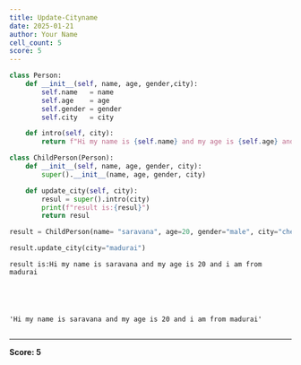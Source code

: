 ```yaml
---
title: Update-Cityname
date: 2025-01-21
author: Your Name
cell_count: 5
score: 5
---
```


```python
class Person:
    def __init__(self, name, age, gender,city):
        self.name   = name
        self.age    = age
        self.gender = gender
        self.city   = city

    def intro(self, city):
        return f"Hi my name is {self.name} and my age is {self.age} and i am from {city}"
```


```python
class ChildPerson(Person):
    def __init__(self, name, age, gender, city):
        super().__init__(name, age, gender, city)

    def update_city(self, city):
        resul = super().intro(city)
        print(f"result is:{resul}")
        return resul
```


```python
result = ChildPerson(name= "saravana", age=20, gender="male", city="chennai")
```


```python
result.update_city(city="madurai")
```

    result is:Hi my name is saravana and my age is 20 and i am from madurai





    'Hi my name is saravana and my age is 20 and i am from madurai'




```python

```


---
**Score: 5**
